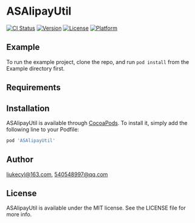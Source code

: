 # ASAlipayUtil

[![CI Status](https://img.shields.io/travis/liukecyl@163.com/ASAlipayUtil.svg?style=flat)](https://travis-ci.org/liukecyl@163.com/ASAlipayUtil)
[![Version](https://img.shields.io/cocoapods/v/ASAlipayUtil.svg?style=flat)](https://cocoapods.org/pods/ASAlipayUtil)
[![License](https://img.shields.io/cocoapods/l/ASAlipayUtil.svg?style=flat)](https://cocoapods.org/pods/ASAlipayUtil)
[![Platform](https://img.shields.io/cocoapods/p/ASAlipayUtil.svg?style=flat)](https://cocoapods.org/pods/ASAlipayUtil)

## Example

To run the example project, clone the repo, and run `pod install` from the Example directory first.

## Requirements

## Installation

ASAlipayUtil is available through [CocoaPods](https://cocoapods.org). To install
it, simply add the following line to your Podfile:

```ruby
pod 'ASAlipayUtil'
```

## Author

liukecyl@163.com, 540548997@qq.com

## License

ASAlipayUtil is available under the MIT license. See the LICENSE file for more info.

